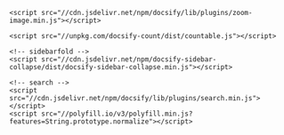 <!DOCTYPE html>
<html lang="en">
<head>
  <meta charset="UTF-8">
  <title>知识库</title>
  <meta http-equiv="X-UA-Compatible" content="IE=edge,chrome=1" />
  <meta name="description" content="Description">
  <meta name="viewport" content="width=device-width, initial-scale=1.0, minimum-scale=1.0">
  <link rel="stylesheet" href="//cdn.jsdelivr.net/npm/docsify@4/lib/themes/buble.css">
  <link rel="stylesheet" href="//cdn.jsdelivr.net/npm/docsify-sidebar-collapse/dist/sidebar.min.css" />
  <link rel="stylesheet" href="//cdn.jsdelivr.net/npm/docsify-sidebar-collapse/dist/sidebar-folder.min.css" />
</head>
<style type="text/css">
.content {
  overflow: auto;
}
</style>
<body>
  <div id="app"></div>
  <script>
    window.$docsify = {
      loadNavbar: true,
      loadSidebar: true,
      subMaxLevel: 3,
      name: '风沙星辰',
		search: 'auto',

      relativePath: true,
      auto2top: true,
      
    	count:{
    	countable:true,
    	fontsize:'0.9em',
    	color:'rgb(90,90,90)',
    	language:'chinese'
    	},
    	formatUpdated: '{MM}/{DD} {HH}:{mm}',
    	formatUpdated: function(time) {
    	// ...
    	return time;
    	},


    };
  </script>
	<!-- Docsify v4 -->
	<script src="//cdn.jsdelivr.net/npm/docsify@4"></script>
	
	<script src="//cdn.jsdelivr.net/npm/docsify/lib/plugins/zoom-image.min.js"></script>
	
	<script src="//unpkg.com/docsify-count/dist/countable.js"></script>
	
	<!-- sidebarfold -->
	<script src="//cdn.jsdelivr.net/npm/docsify-sidebar-collapse/dist/docsify-sidebar-collapse.min.js"></script>
	
	<!-- search -->
	<script src="//cdn.jsdelivr.net/npm/docsify/lib/plugins/search.min.js"></script>
	<script src="//polyfill.io/v3/polyfill.min.js?features=String.prototype.normalize"></script>
</body>
</html>
